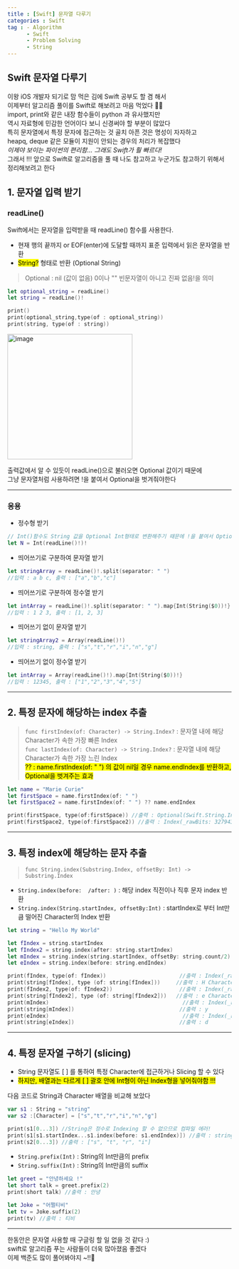 ```yaml
---
title : [Swift] 문자열 다루기
categories : Swift
tag : - Algorithm
      - Swift
      - Problem Solving
      - String
---
```


## Swift 문자열 다루기
이왕 iOS 개발자 되기로 맘 먹은 김에 Swift 공부도 할 겸 해서     
이제부터 알고리즘 풀이를 Swift로 해보려고 마음 먹었다 👊👊   
import, print와 같은 내장 함수들이 python 과 유사했지만   
역시 자료형에 민감한 언어이다 보니 신경써야 할 부분이 많았다   
특히 문자열에서 특정 문자에 접근하는 것 골치 아픈 것은 명성이 자자하고   
heapq, deque 같은 모듈이 지원이 안되는 경우의 처리가 복잡했다   
*이제야 보이는 파이썬의 편리함... 그래도 Swift가 훨 빠르다!*      
그래서 !!! 앞으로 Swift로 알고리즘을 풀 때 나도 참고하고 누군가도 참고하기 위해서 정리해보려고 한다   

## 1. 문자열 입력 받기
### readLine()
Swift에서는 문자열을 입력받을 때 readLine() 함수를 사용한다.  
- 현재 행의 끝까지 or EOF(enter)에 도달할 때까지 표준 입력에서 읽은 문자열을 반환
- <mark>String?</mark> 형태로 반환 (Optional String)
> Optional : nil (값이 없음) 0이나 "" 빈문자열이 아니고 진짜 없음!을 의미   

```swift
let optional_string = readLine()
let string = readLine()!

print()
print(optional_string,type(of : optional_string))
print(string, type(of : string))
```
<img width="281" alt="image" src="https://user-images.githubusercontent.com/110437548/211627436-5ad77af0-b60f-4100-85ef-407dd98e50dc.png">   

출력값에서 알 수 있듯이 readLine()으로 불러오면 Optional 값이기 때문에   
그냥 문자열처럼 사용하려면 !을 붙여서 Optional을 벗겨줘야한다          

* * *

### 응용
 - 정수형 받기
 ```swift
 // Int()함수도 String 값을 Optional Int형태로 변환해주기 때문에 !을 붙여서 Optional을 벗겨준다   
 let N = Int(readLine()!)!
```

- 띄어쓰기로 구분하여 문자열 받기
```swift
let stringArray = readLine()!.split(separator: " ")
//입력 : a b c, 출력 : ["a","b","c"]
```

- 띄어쓰기로 구분하여 정수열 받기
```swift
let intArray = readLine()!.split(separator: " ").map{Int(String($0))!}
//입력 : 1 2 3, 출력 : [1, 2, 3]
```
- 띄어쓰기 없이 문자열 받기
```swift
let stringArray2 = Array(readLine()!)
//입력 : string, 출력 : ["s","t","r","i","n","g"]
```

- 띄어쓰기 없이 정수열 받기
```swift
let intArray = Array(readLine()!).map{Int(String($0))!}
//입력 : 12345, 출력 : ["1","2","3","4","5"]
```
* * *   


## 2. 특정 문자에 해당하는 index 추출
> `func firstIndex(of: Character) -> String.Index?` : 문자열 내에 해당 Character가 속한 가장 빠른 Index   
> `func lastIndex(of: Character) -> String.Index?` : 문자열 내에 해당 Character가 속한 가장 느린 Index   
> <mark>?? : name.firstIndex(of: " ") 의 값이 nil일 경우 name.endIndex를 반환하고, Optional을 벗겨주는 효과 </mark>   

```swift
let name = "Marie Curie"
let firstSpace = name.firstIndex(of: " ")
let firstSpace2 = name.firstIndex(of: " ") ?? name.endIndex

print(firstSpace, type(of:firstSpace)) //출력 : Optional(Swift.String.Index(_rawBits: 327943)) Optional<Index>
print(firstSpace2, type(of:firstSpace2)) //출력 : Index(_rawBits: 327943) Index
```   

* * *   

## 3. 특정 index에 해당하는 문자 추출
> `func String.index(Substring.Index, offsetBy: Int) -> Substring.Index`
- `String.index(before:  /after: )` : 해당 index 직전이나 직후 문자 index 반환
- `String.index(String.startIndex, offsetBy:Int)` : startIndex로 부터 Int만큼 떨어진 Character의 Index 반환

```swift
let string = "Hello My World"

let fIndex = string.startIndex
let fIndex2 = string.index(after: string.startIndex)
let mIndex = string.index(string.startIndex, offsetBy: string.count/2)
let eIndex = string.index(before: string.endIndex)

print(fIndex, type(of: fIndex))                       //출력 : Index(_rawBits: 15) Index
print(string[fIndex], type (of: string[fIndex]))     //출력 : H Character
print(fIndex2, type(of: fIndex2))                     //출력 : Index(_rawBits: 65799) Index
print(string[fIndex2], type (of: string[fIndex2]))   //출력 : e Character
print(mIndex)                                          //출력 : Index(_rawBits: 459015)
print(string[mIndex])                                 //출력 : y
print(eIndex)                                          //출력 : Index(_rawBits: 852231)
print(string[eIndex])                                 //출력 : d
```   


* * *   

## 4. 특정 문자열 구하기 (slicing)
- String 문자열도 [ ] 를 통하여 특정 Character에 접근하거나 Slicing 할 수 있다
- <mark> 하지만, 배열과는 다르게 [ ] 괄호 안에 Int형이 아닌 Index형을 넣어줘야함 !!!</mark>      

다음 코드로 String과 Character 배열을 비교해 보았다     

```swift
var s1 : String = "string"
var s2 :[Character] = ["s","t","r","i","n","g"]

print(s1[0...3]) //String은 정수로 Indexing 할 수 없으므로 컴파일 에러!
print(s1[s1.startIndex...s1.index(before: s1.endIndex)]) //출력 : string
print(s2[0...3]) //출력 : ["s", "t", "r", "i"]
```
- `String.prefix(Int)` : String의 Int만큼의 prefix
- `String.suffix(Int)` : String의 Int만큼의 suffix
 
 ```swift
 let greet = "안녕하세요 !"
 let short talk = greet.prefix(2)
 print(short talk) //출력 : 안녕

let Joke = "어쩔티비"
let tv = Joke.suffix(2)
print(tv) //출력 : 티비
``` 
* * *   
한동안은 문자열 사용할 때 구글링 할 일 없을 것 같다 :)   
swift로 알고리즘 푸는 사람들이 더욱 많아졌음 좋겠다   
이제 백준도 많이 풀어봐야지 ~!!🤩
